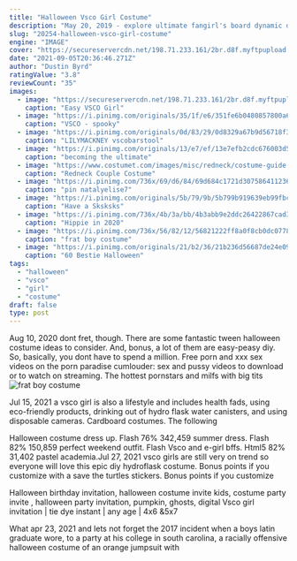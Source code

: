 ```yaml
---
title: "Halloween Vsco Girl Costume"
description: "May 20, 2019 - explore ultimate fangirl's board dynamic duo costumes, followed by 152 people on pinterest. See more ideas about duo costumes, dynamic duo costumes, halloween costumes."
slug: "20254-halloween-vsco-girl-costume"
engine: "IMAGE"
cover: "https://secureservercdn.net/198.71.233.161/2br.d8f.myftpupload.com/wp-content/uploads/2019/10/easy-vsco-girl-costume-3-683x1024.jpg"
date: "2021-09-05T20:36:46.271Z"
author: "Dustin Byrd"
ratingValue: "3.8"
reviewCount: "35"
images:
  - image: "https://secureservercdn.net/198.71.233.161/2br.d8f.myftpupload.com/wp-content/uploads/2019/10/easy-vsco-girl-costume-3-683x1024.jpg"
    caption: "Easy VSCO Girl"
  - image: "https://i.pinimg.com/originals/35/1f/e6/351fe6b0480857800a63482eb5df8865.jpg"
    caption: "VSCO - spooky"
  - image: "https://i.pinimg.com/originals/0d/83/29/0d8329a67b9d56718f38965984e789fe.jpg"
    caption: "LILYMACKNEY vscobarstool"
  - image: "https://i.pinimg.com/originals/13/e7/ef/13e7efb2cdc676003d55f171dfd60be5.jpg"
    caption: "becoming the ultimate"
  - image: "https://www.costumet.com/images/misc/redneck/costume-guide.jpg"
    caption: "Redneck Couple Costume"
  - image: "https://i.pinimg.com/736x/69/d6/84/69d684c1721d307586411236e14ac890.jpg"
    caption: "pin natalyelise7"
  - image: "https://i.pinimg.com/originals/5b/79/9b/5b799b919639eb99fbca89ab07b76bb6.jpg"
    caption: "Have a Sksksks"
  - image: "https://i.pinimg.com/736x/4b/3a/bb/4b3abb9e2ddc26422867cad3ae5c01d4.jpg"
    caption: "Hippie in 2020"
  - image: "https://i.pinimg.com/736x/56/82/12/56821222ff8a0f8cb0dc0778f6b59689.jpg"
    caption: "frat boy costume"
  - image: "https://i.pinimg.com/originals/21/b2/36/21b236d56687de24e09b3b840b951741.jpg"
    caption: "60 Bestie Halloween"
tags:
  - "halloween"
  - "vsco"
  - "girl"
  - "costume"
draft: false
type: post
---
```


Aug 10, 2020 dont fret, though. There are some fantastic tween halloween costume ideas to consider. And, bonus, a lot of them are easy-peasy diy. So, basically, you dont have to spend a million. Free porn and xxx sex videos on the porn paradise cumlouder: sex and pussy videos to download or to watch on streaming. The hottest pornstars and milfs with big tits
![frat boy costume](https://i.pinimg.com/736x/56/82/12/56821222ff8a0f8cb0dc0778f6b59689.jpg "frat boy costume")

Jul 15, 2021 a vsco girl is also a lifestyle and includes health fads, using eco-friendly products, drinking out of hydro flask water canisters, and using disposable cameras. Cardboard costumes. The following
<!--inArticleAds-->

<!--galleryOne-->

Halloween costume dress up. Flash 76% 342,459  summer dress. Flash 82% 150,859  perfect weekend outfit. Flash  Vsco and e-girl bffs. Html5 82% 31,402  pastel academia.Jul 27, 2021 vsco girls are still very on trend so everyone will love this epic diy hydroflask costume. Bonus points if you customize with a save the turtles stickers. Bonus points if you customize
<!--inArticleAds-->

<!--galleryTwo-->

Halloween birthday invitation, halloween costume invite kids, costume party invite , halloween party invitation, pumpkin, ghosts, digital  Vsco girl invitation | tie dye instant | any age | 4x6 &5x7
<!--galleryThree-->

What apr 23, 2021  and lets not forget the 2017 incident when a boys latin graduate wore, to a party at his college in south carolina, a racially offensive halloween costume of an orange jumpsuit with